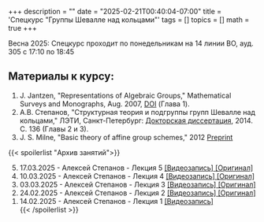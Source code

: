 +++
description = ""
date = "2025-02-21T00:40:04-07:00"
title = 'Спецкурс "Группы Шевалле над кольцами"'
tags = []
topics = []
math = true
+++

Весна 2025:
Спецкурс проходит по понедельникам на 14 линии ВО, ауд. 305 с 17:10 по 18:45

## Материалы к курсу:

1. J. Jantzen, "Representations of Algebraic Groups," Mathematical Surveys and Monographs, Aug. 2007, [DOI](https://doi.org/10.1090/surv/107) (Глава 1).
2. А.В. Степанов, "Структурная теория и подгруппы групп Шевалле над кольцами," ЛЭТИ, Санкт-Петербург: [Докторская диссертация](http://alexei.stepanov.spb.ru/papers/StepanovDiss.pdf), 2014. С. 136 (Главы 2 и 3).
3.  J. S. Milne, "Basic theory of affine group schemes," 2012 [Preprint](http://www.jmilne.org/math/CourseNotes/AGS.pdf)


{{< spoilerlist "Архив занятий">}}<ol reversed>
  <li>17.03.2025 - Алексей Степанов - Лекция 5
    <a href="https://disk.yandex.ru/d/knoQ44wLmGDwwQ/2024-2025%20%D1%83%D1%87%D0%B5%D0%B1%D0%BD%D1%8B%D0%B9%20%D0%B3%D0%BE%D0%B4%20(%D0%B2%D0%B5%D1%81%D0%B5%D0%BD%D0%BD%D0%B8%D0%B9%20%D1%81%D0%B5%D0%BC%D0%B5%D1%81%D1%82%D1%80)/%D0%A1%D0%BF%D0%B5%D1%86%D0%BA%D1%83%D1%80%D1%81%D1%8B/%D0%93%D1%80%D1%83%D0%BF%D0%BF%D1%8B%20%D0%A8%D0%B5%D0%B2%D0%B0%D0%BB%D0%BB%D0%B5%20%D0%BD%D0%B0%D0%B4%20%D0%BA%D0%BE%D0%BB%D1%8C%D1%86%D0%B0%D0%BC%D0%B8/22025-03-17_17-26-10.mp4">
        [Видеозапись]
    </a>
    <a href="https://leodrive.mooo.com/share/f1xNITzS">
        [Оригинал]
    </a> 
    </li>
  <li>10.03.2025 - Алексей Степанов - Лекция 4
    <a href="https://disk.yandex.ru/d/knoQ44wLmGDwwQ/2024-2025%20%D1%83%D1%87%D0%B5%D0%B1%D0%BD%D1%8B%D0%B9%20%D0%B3%D0%BE%D0%B4%20(%D0%B2%D0%B5%D1%81%D0%B5%D0%BD%D0%BD%D0%B8%D0%B9%20%D1%81%D0%B5%D0%BC%D0%B5%D1%81%D1%82%D1%80)/%D0%A1%D0%BF%D0%B5%D1%86%D0%BA%D1%83%D1%80%D1%81%D1%8B/%D0%93%D1%80%D1%83%D0%BF%D0%BF%D1%8B%20%D0%A8%D0%B5%D0%B2%D0%B0%D0%BB%D0%BB%D0%B5%20%D0%BD%D0%B0%D0%B4%20%D0%BA%D0%BE%D0%BB%D1%8C%D1%86%D0%B0%D0%BC%D0%B8/2025-03-10_17-17-19.mp4">
        [Видеозапись]
    </a>
    <a href="https://leodrive.mooo.com/share/hO8tby6N">
        [Оригинал]
    </a> 
    </li>
  <li>03.03.2025 - Алексей Степанов - Лекция 3
    <a href="https://disk.yandex.ru/d/knoQ44wLmGDwwQ/2024-2025%20%D1%83%D1%87%D0%B5%D0%B1%D0%BD%D1%8B%D0%B9%20%D0%B3%D0%BE%D0%B4%20(%D0%B2%D0%B5%D1%81%D0%B5%D0%BD%D0%BD%D0%B8%D0%B9%20%D1%81%D0%B5%D0%BC%D0%B5%D1%81%D1%82%D1%80)/%D0%A1%D0%BF%D0%B5%D1%86%D0%BA%D1%83%D1%80%D1%81%D1%8B/%D0%93%D1%80%D1%83%D0%BF%D0%BF%D1%8B%20%D0%A8%D0%B5%D0%B2%D0%B0%D0%BB%D0%BB%D0%B5%20%D0%BD%D0%B0%D0%B4%20%D0%BA%D0%BE%D0%BB%D1%8C%D1%86%D0%B0%D0%BC%D0%B8/2025-03-03_17-17-51.mp4">
        [Видеозапись]
    </a>
    <a href="https://leodrive.mooo.com/share/sSWFEA5I">
        [Оригинал]
    </a> 
    </li>
  <li>24.02.2025 - Алексей Степанов - Лекция 2
    <a href="https://disk.yandex.ru/d/knoQ44wLmGDwwQ/2024-2025%20%D1%83%D1%87%D0%B5%D0%B1%D0%BD%D1%8B%D0%B9%20%D0%B3%D0%BE%D0%B4%20(%D0%B2%D0%B5%D1%81%D0%B5%D0%BD%D0%BD%D0%B8%D0%B9%20%D1%81%D0%B5%D0%BC%D0%B5%D1%81%D1%82%D1%80)/%D0%A1%D0%BF%D0%B5%D1%86%D0%BA%D1%83%D1%80%D1%81%D1%8B/%D0%93%D1%80%D1%83%D0%BF%D0%BF%D1%8B%20%D0%A8%D0%B5%D0%B2%D0%B0%D0%BB%D0%BB%D0%B5%20%D0%BD%D0%B0%D0%B4%20%D0%BA%D0%BE%D0%BB%D1%8C%D1%86%D0%B0%D0%BC%D0%B8/2025-02-24_17-13-26.mp4">
        [Видеозапись]
    </a>
    <a href="https://leodrive.mooo.com/share/EXiir6je">
        [Оригинал]
    </a>     
      </li>
  <li>14.02.2025 - Алексей Степанов - Лекция 1
    <a href="https://disk.yandex.ru/d/knoQ44wLmGDwwQ/2024-2025%20%D1%83%D1%87%D0%B5%D0%B1%D0%BD%D1%8B%D0%B9%20%D0%B3%D0%BE%D0%B4%20(%D0%B2%D0%B5%D1%81%D0%B5%D0%BD%D0%BD%D0%B8%D0%B9%20%D1%81%D0%B5%D0%BC%D0%B5%D1%81%D1%82%D1%80)/%D0%A1%D0%BF%D0%B5%D1%86%D0%BA%D1%83%D1%80%D1%81%D1%8B/%D0%93%D1%80%D1%83%D0%BF%D0%BF%D1%8B%20%D0%A8%D0%B5%D0%B2%D0%B0%D0%BB%D0%BB%D0%B5%20%D0%BD%D0%B0%D0%B4%20%D0%BA%D0%BE%D0%BB%D1%8C%D1%86%D0%B0%D0%BC%D0%B8/M2025-02-14_134256_1h38m_101.mp4">
        [Видеозапись]
    </a></li>
{{< /spoilerlist >}}